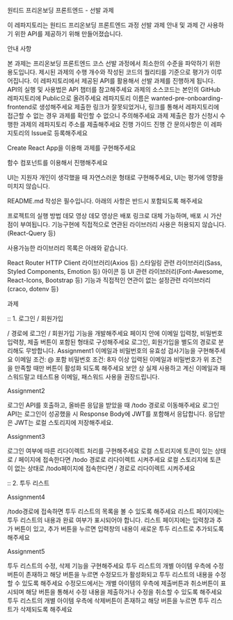 원티드 프리온보딩 프론트엔드 - 선발 과제

이 레파지토리는 원티드 프리온보딩 프론트엔드 과정 선발 과제 안내 및 과제 간 사용하기 위한 API를 제공하기 위해 만들어졌습니다.

안내 사항

본 과제는 프리온보딩 프론트엔드 코스 선발 과정에서 최소한의 수준을 파악하기 위한 용도입니다.
제시된 과제의 수행 개수와 작성된 코드의 퀄리티를 기준으로 평가가 이루어집니다.
이 레파지토리에서 제공된 API를 활용해서 선발 과제를 진행하게 됩니다.
API의 실행 및 사용법은 API 챕터를 참고해주세요
과제의 소스코드는 본인의 GitHub 레파지토리에 Public으로 올려주세요
레파지토리 이름은 wanted-pre-onboarding-frontend로 생성해주세요
제출한 링크가 잘못되었거나, 링크를 통해서 레파지토리에 접근할 수 없는 경우 과제를 확인할 수 없으니 주의해주세요
과제 제출은 참가 신청시 수행한 과제의 레파지토리 주소를 제출해주세요
진행 가이드
진행 간 문의사항은 이 레파지토리의 Issue로 등록해주세요

Create React App을 이용해 과제를 구현해주세요

함수 컴포넌트를 이용해서 진행해주세요

UI는 지원자 개인이 생각했을 때 자연스러운 형태로 구현해주세요, UI는 평가에 영향을 미치지 않습니다.

README.md 작성은 필수입니다. 아래의 사항은 반드시 포함되도록 해주세요

프로젝트의 실행 방법
데모 영상
데모 영상은 배포 링크로 대체 가능하며, 배포 시 가산점이 부여됩니다.
기능구현에 직접적으로 연관된 라이브러리 사용은 허용되지 않습니다.(React-Query 등)

사용가능한 라이브러리 목록은 아래와 같습니다.

React Router
HTTP Client 라이브러리(Axios 등)
스타일링 관련 라이브러리(Sass, Styled Components, Emotion 등)
아이콘 등 UI 관련 라이브러리(Font-Awesome, React-Icons, Bootstrap 등)
기능과 직접적인 연관이 없는 설정관련 라이브러리(craco, dotenv 등)

과제

:: 1. 로그인 / 회원가입

/ 경로에 로그인 / 회원가입 기능을 개발해주세요
페이지 안에 이메일 입력창, 비밀번호 입력창, 제출 버튼이 포함된 형태로 구성해주세요
로그인, 회원가입을 별도의 경로로 분리해도 무방합니다.
Assignment1
이메일과 비밀번호의 유효성 검사기능을 구현해주세요
이메일 조건: @ 포함
비밀번호 조건: 8자 이상
입력된 이메일과 비밀번호가 위 조건을 만족할 때만 버튼이 활성화 되도록 해주세요
보안 상 실제 사용하고 계신 이메일과 패스워드말고 테스트용 이메일, 패스워드 사용을 권장드립니다.

Assignment2

로그인 API를 호출하고, 올바른 응답을 받았을 때 /todo 경로로 이동해주세요
로그인 API는 로그인이 성공했을 시 Response Body에 JWT를 포함해서 응답합니다.
응답받은 JWT는 로컬 스토리지에 저장해주세요.

Assignment3

로그인 여부에 따른 리다이렉트 처리를 구현해주세요
로컬 스토리지에 토큰이 있는 상태로 / 페이지에 접속한다면 /todo 경로로 리다이렉트 시켜주세요
로컬 스토리지에 토큰이 없는 상태로 /todo페이지에 접속한다면 / 경로로 리다이렉트 시켜주세요


:: 2. 투두 리스트

Assignment4

/todo경로에 접속하면 투두 리스트의 목록을 볼 수 있도록 해주세요
리스트 페이지에는 투두 리스트의 내용과 완료 여부가 표시되어야 합니다.
리스트 페이지에는 입력창과 추가 버튼이 있고, 추가 버튼을 누르면 입력창의 내용이 새로운 투두 리스트로 추가되도록 해주세요

Assignment5

투두 리스트의 수정, 삭제 기능을 구현해주세요
투두 리스트의 개별 아이템 우측에 수정버튼이 존재하고 해당 버튼을 누르면 수정모드가 활성화되고 투두 리스트의 내용을 수정할 수 있도록 해주세요
수정모드에서는 개별 아이템의 우측에 제출버튼과 취소버튼이 표시되며 해당 버튼을 통해서 수정 내용을 제출하거나 수정을 취소할 수 있도록 해주세요
투두 리스트의 개별 아이템 우측에 삭제버튼이 존재하고 해당 버튼을 누르면 투두 리스트가 삭제되도록 해주세요

